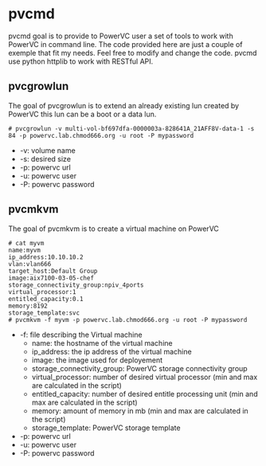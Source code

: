 # pvcmd
pvcmd goal is to provide to PowerVC user a set of tools to work with PowerVC in command line. The code provided here are just a couple of exemple that fit my needs. Feel free to modify and change the code.
pvcmd use python httplib to work with RESTful API.

## pvcgrowlun
The goal of pvcgrowlun is to extend an already existing lun created by PowerVC this lun can be a boot or a data lun.
```
# pvcgrowlun -v multi-vol-bf697dfa-0000003a-828641A_21AFF8V-data-1 -s 84 -p powervc.lab.chmod666.org -u root -P mypassword
```
* -v: volume name
* -s: desired size
* -p: powervc url
* -u: powervc user
* -P: powervc password

## pvcmkvm
The goal of pvcmkvm is to create a virtual machine on PowerVC
```
# cat myvm
name:myvm
ip_address:10.10.10.2
vlan:vlan666
target_host:Default Group
image:aix7100-03-05-chef
storage_connectivity_group:npiv_4ports
virtual_processor:1
entitled_capacity:0.1
memory:8192
storage_template:svc
# pvcmkvm -f myvm -p powervc.lab.chmod666.org -u root -P mypassword
```
* -f: file describing the Virtual machine
  + name: the hostname of the virtual machine
  + ip_address: the ip address of the virtual machine
  + image: the image used for deployement
  + storage_connectivity_group: PowerVC storage connectivity group
  + virtual_processor: number of desired virtual processor (min and max are calculated in the script)
  + entitled_capacity: number of desired entitle processing unit (min and max are calculated in the script)
  + memory: amount of memory in mb (min and max are calculated in the script)
  + storage_template: PowerVC storage template
* -p: powervc url
* -u: powervc user
* -P: powervc password

